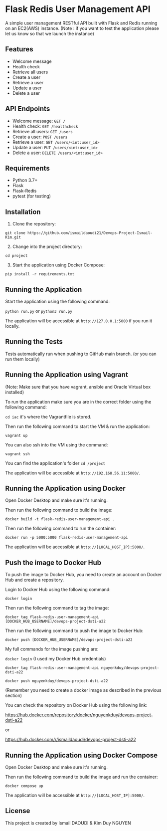 # Flask Redis User Management API

A simple user management RESTful API built with Flask and Redis running on an EC2(AWS) instance. (Note : if you want to test the application please let us know so that we launch the instance)

## Features

- Welcome message
- Health check
- Retrieve all users
- Create a user
- Retrieve a user
- Update a user
- Delete a user


## API Endpoints

- Welcome message: `GET /`
- Health check: `GET /healthcheck`
- Retrieve all users: `GET /users`
- Create a user: `POST /users`
- Retrieve a user: `GET /users/<int:user_id>`
- Update a user: `PUT /users/<int:user_id>`
- Delete a user: `DELETE /users/<int:user_id>`


## Requirements

- Python 3.7+
- Flask
- Flask-Redis
- pytest (for testing)

## Installation

1. Clone the repository:

```git clone https://github.com/ismaildaoudi21/Devops-Project-Ismail-Kim.git```

2. Change into the project directory:

```cd project```


3. Start the application using Docker Compose:

```pip install -r requirements.txt```


## Running the Application

Start the application using the following command:

```python run.py``` or ```python3 run.py```


The application will be accessible at `http://127.0.0.1:5000` if you run it locally.

## Running the Tests

Tests automatically run when pushing to GitHub main branch. (or you can run them locally)


## Running the Application using Vagrant

(Note: Make sure that you have vagrant, ansible and Oracle Virtual box installed)

To run the application make sure you are in the correct folder using the following command:

```cd iac``` it's where the Vagrantfile is stored.

Then run the following command to start the VM & run the application:

```vagrant up```

You can also ssh into the VM using the command:

```vagrant ssh```

You can find the application's folder ```cd /project```


The application will be accessible at `http://192.168.56.11:5000/`.


## Running the Application using Docker

Open Docker Desktop and make sure it's running.

Then run the following command to build the image:

```docker build -t flask-redis-user-management-api .```

Then run the following command to run the container:

```docker run -p 5000:5000 flask-redis-user-management-api```

The application will be accessible at `http://[LOCAL_HOST_IP]:5000/`.

## Push the image to Docker Hub

To push the image to Docker Hub, you need to create an account on Docker Hub and create a repository.

Login to Docker Hub using the following command:

```docker login```

Then run the following command to tag the image:

```docker tag flask-redis-user-management-api [DOCKER_HUB_USERNAME]/devops-project-dsti-a22```

Then run the following command to push the image to Docker Hub:

```docker push [DOCKER_HUB_USERNAME]/devops-project-dsti-a22```

My full commands for the image pushing are:

```docker login``` (I used my Docker Hub credentials)

```docker tag flask-redis-user-management-api nguyenkduy/devops-project-dsti-a22```

```docker push nguyenkduy/devops-project-dsti-a22```

(Remember you need to create a docker image as described in the previous section)

You can check the repository on Docker Hub using the following link:

https://hub.docker.com/repository/docker/nguyenkduy/devops-project-dsti-a22

or 

https://hub.docker.com/r/ismaildaoudi/devops-project-dsti-a22

## Running the Application using Docker Compose

Open Docker Desktop and make sure it's running.

Then run the following command to build the image and run the container:

```docker compose up```

The application will be accessible at `http://[LOCAL_HOST_IP]:5000/`.

## License

This project is created by Ismail DAOUDI & Kim Duy NGUYEN







